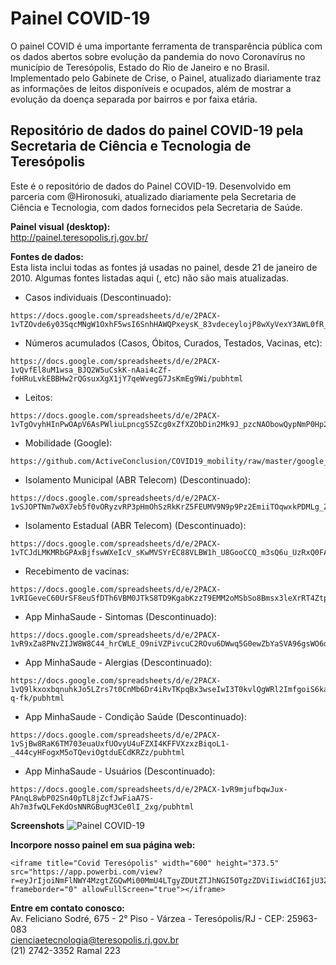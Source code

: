 # Painel COVID-19
O painel COVID é uma importante ferramenta de transparência pública com os dados abertos sobre evolução da pandemia do novo Coronavírus no município de Teresópolis, Estado do Rio de Janeiro e no Brasil. Implementado pelo Gabinete de Crise, o Painel, atualizado diariamente traz as informações de leitos disponíveis e ocupados, além de mostrar a evolução da doença separada por bairros e por faixa etária.

## Repositório de dados do painel COVID-19 pela Secretaria de Ciência e Tecnologia de Teresópolis
Este é o repositório de dados do Painel COVID-19. Desenvolvido em parceria com @Hironosuki, atualizado diariamente pela Secretaria de Ciência e Tecnologia, com dados fornecidos pela Secretaria de Saúde.

**Painel visual (desktop):**</br>
http://painel.teresopolis.rj.gov.br/</br>

**Fontes de dados:**</br>
Esta lista inclui todas as fontes já usadas no painel, desde 21 de janeiro de 2010.  Algumas fontes listadas aqui (, etc) não são mais atualizadas.
- Casos individuais (Descontinuado):
```
https://docs.google.com/spreadsheets/d/e/2PACX-1vTZOvde6y03SqcMNgW1OxhF5wsI6SnhHAWQPxeysK_83vdeceylojP8wXyVexY3AWL0fR_oTag9nsGP/pubhtml
```
- Números acumulados (Casos, Óbitos, Curados, Testados, Vacinas, etc): 
```
https://docs.google.com/spreadsheets/d/e/2PACX-1vQvfEl8uM1wsa_BJQ2W5uCskK-nAai4cZf-foHRuLvkEBBHw2rQGsuxXgX1jY7qeWvegG7JsKmEg9Wi/pubhtml
```
- Leitos: 
```
https://docs.google.com/spreadsheets/d/e/2PACX-1vTgOvyhHInPwOApV6AsPWliuLpncgS5Zcg0xZfXZObDin2Mk9J_pzcNAObowQypNmP0Hp2tfEKS6Hcc/pubhtml
```
- Mobilidade (Google): 
```
https://github.com/ActiveConclusion/COVID19_mobility/raw/master/google_reports/mobility_report_brazil.csv
```
- Isolamento Municipal (ABR Telecom) (Descontinuado):
```
https://docs.google.com/spreadsheets/d/e/2PACX-1vSJOPTNm7w0X7eb5f0vORyzvRP3pHmOhSzRkKrZ5FEUMV9N9p9Pz2EmiiTOqwxkPDMLg_ZRLkU7ZVPm/pubhtml
```
- Isolamento Estadual (ABR Telecom) (Descontinuado):
```
https://docs.google.com/spreadsheets/d/e/2PACX-1vTCJdLMKMRbGPAxBjfswWXeIcV_sKwMVSYrEC88VLBW1h_U8GooCCQ_m3sQ6u_UzRxQ0FAzk8IuNJgc/pubhtml
```
- Recebimento de vacinas:
```
https://docs.google.com/spreadsheets/d/e/2PACX-1vRIGeveC60UrSF8euSfDTh6VBM0JTkS8TD9KgabKzzT9EMM2oMSbSo8Bmsx3leXrRT4Ztp7nzdASEq7/pubhtml
```
- App MinhaSaude - Sintomas (Descontinuado):
```
https://docs.google.com/spreadsheets/d/e/2PACX-1vR9xZa8PNvZIJW8W8C44_hrCWLE_O9niVZPivcuC2ROvu6DWwq5G0ewZbYaSVA96gsWO6d5QSGdO_JB/pubhtml
```
- App MinhaSaude - Alergias (Descontinuado): 
```
https://docs.google.com/spreadsheets/d/e/2PACX-1vQ9lkxoxbqnuhkJo5LZrs7t0CnMb6Dr4iRvTKpqBx3wseIwI3T0kvlQgWRl2ImfgoiS6kaBC48-q-fk/pubhtml
```
- App MinhaSaude - Condição Saúde (Descontinuado):
```
https://docs.google.com/spreadsheets/d/e/2PACX-1vSjBw8RaK6TM703euaUxfUOvyU4uFZXI4KFFVXzxzBiqoL1-_444cyHFogxM5oTQeviOgtduECdKRZz/pubhtml
```
- App MinhaSaude - Usuários (Descontinuado):
```
https://docs.google.com/spreadsheets/d/e/2PACX-1vR9mjufbqwJux-PAnqL8wbP02Sn40pTL8jZcfJwFiaA7S-Ah7m3fwQLFeKdOsNNRGBugM3Ce0lI_2xg/pubhtml
```

**Screenshots**
![Painel COVID-19](https://teresopolis.rj.gov.br/wp-content/uploads/2022/01/WhatsApp-Image-2022-01-20-at-16.22.10.jpeg)

**Incorpore nosso painel em sua página web:**
```
<iframe title="Covid Teresópolis" width="600" height="373.5" src="https://app.powerbi.com/view?r=eyJrIjoiNmFlNWY4MzgtZGQwMi00MmU4LTgyZDUtZTJhNGI5OTgzZDViIiwidCI6IjU3ZmM5ZTUyLTkxMzQtNDliMC05NTllLTBmNGUwODA0Zjk5MiJ9&pageName=ReportSection" frameborder="0" allowFullScreen="true"></iframe>
```

**Entre em contato conosco:**</br>
Av. Feliciano Sodré, 675 - 2° Piso - Várzea - Teresópolis/RJ - CEP: 25963-083</br>
cienciaetecnologia@teresopolis.rj.gov.br</br>
(21) 2742-3352 Ramal 223


